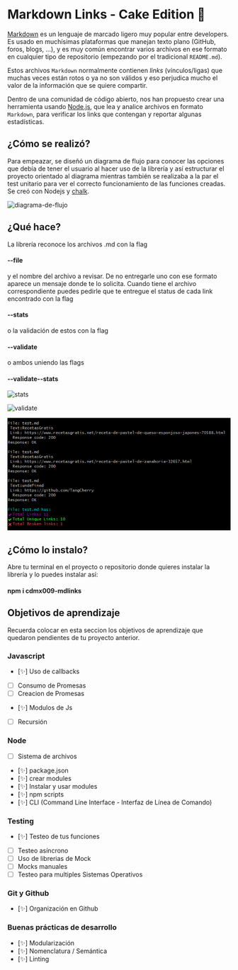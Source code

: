 # Markdown Links - Cake Edition :cake:

[Markdown](https://es.wikipedia.org/wiki/Markdown) es un lenguaje de marcado
ligero muy popular entre developers. Es usado en muchísimas plataformas que
manejan texto plano (GitHub, foros, blogs, ...), y es muy común
encontrar varios archivos en ese formato en cualquier tipo de repositorio
(empezando por el tradicional `README.md`).

Estos archivos `Markdown` normalmente contienen _links_ (vínculos/ligas) que
muchas veces están rotos o ya no son válidos y eso perjudica mucho el valor de
la información que se quiere compartir.

Dentro de una comunidad de código abierto, nos han propuesto crear una
herramienta usando [Node.js](https://nodejs.org/), que lea y analice archivos
en formato `Markdown`, para verificar los links que contengan y reportar
algunas estadísticas.

## ¿Cómo se realizó?
Para empeazar, se diseñó un diagrama de flujo para conocer las opciones que debía de tener el usuario al hacer uso de la librería y así estructurar el proyecto orientado al diagrama mientras también se realizaba a la par el test unitario para ver el correcto funcionamiento de las funciones creadas.
Se creó con Nodejs y [chalk](https://www.npmjs.com/package/chalk).

![diagrama-de-flujo](Imágenes/diagrama.png)

## ¿Qué hace?

La librería reconoce los archivos .md con la flag
#### --file 
y el nombre del archivo a revisar. De no entregarle uno con ese formato aparece un mensaje donde te lo solicita.
Cuando tiene el archivo correspondiente puedes pedirle que te entregue el status de cada link encontrado con la flag 
#### --stats 
o la validación de estos con la flag 
#### --validate 
o ambos uniendo las flags 
#### --validate--stats

![stats](Imágenes/stats.png)

![validate](Imágenes/validate.png)

![stats-validate](Imágenes/dos.png)

## ¿Cómo lo instalo?

Abre tu terminal en el proyecto o repositorio donde quieres instalar la librería y lo puedes instalar así:
#### npm i cdmx009-mdlinks

## Objetivos de aprendizaje

Recuerda colocar en esta seccion los objetivos de aprendizaje que quedaron 
pendientes de tu proyecto anterior.

### Javascript
- [✨] Uso de callbacks
- [ ] Consumo de Promesas
- [ ] Creacion de Promesas
- [✨] Modulos de Js
- [ ] Recursión

### Node
- [ ] Sistema de archivos
- [✨] package.json
- [✨] crear modules
- [✨] Instalar y usar modules
- [✨] npm scripts
- [✨] CLI (Command Line Interface - Interfaz de Línea de Comando)

### Testing
- [✨] Testeo de tus funciones
- [ ] Testeo asíncrono
- [ ] Uso de librerias de Mock
- [ ] Mocks manuales
- [ ] Testeo para multiples Sistemas Operativos

### Git y Github
- [✨] Organización en Github

### Buenas prácticas de desarrollo
- [✨] Modularización
- [✨] Nomenclatura / Semántica
- [✨] Linting

